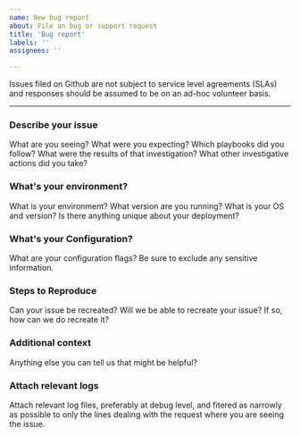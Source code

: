 ```yaml
---
name: New bug report
about: File an bug or support request
title: 'Bug report'
labels: ''
assignees: ''

---
```


Issues filed on Github are not subject to service level agreements (SLAs) and responses 
should be assumed to be on an ad-hoc volunteer basis.

---
### Describe your issue
What are you seeing?
What were you expecting?
Which playbooks did you follow?
What were the results of that investigation?
What other investigative actions did you take?

### What's your environment?
What is your environment?
What version are you running?
What is your OS and version?
Is there anything unique about your deployment?

### What's your Configuration?
What are your configuration flags?
Be sure to exclude any sensitive information.

### Steps to Reproduce
Can your issue be recreated?
Will we be able to recreate your issue?
If so, how can we do recreate it?

### Additional context
Anything else you can tell us that might be helpful?

### Attach relevant logs
Attach relevant log files, preferably at debug level, and fitered as narrowly as possible
to only the lines dealing with the request where you are seeing the issue.
